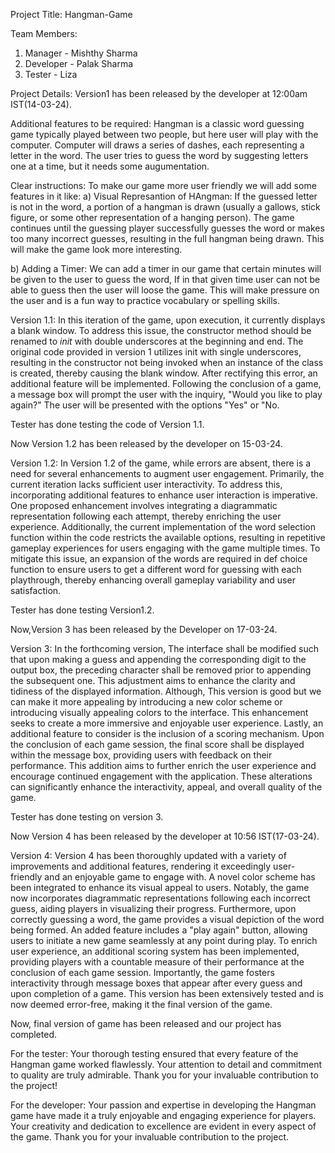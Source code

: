 Project Title: Hangman-Game

Team Members:
1. Manager - Mishthy Sharma
2. Developer - Palak Sharma
3. Tester - Liza 

Project Details: Version1 has been released by the developer at 12:00am IST(14-03-24).

Additional features to be required: Hangman is a classic word guessing game typically played between two people, but here user will play with the computer. Computer will draws a series of dashes, each representing a letter in the word. The user tries to guess the word by suggesting letters one at a time, but it needs some augumentation.

Clear instructions: To make our game more user friendly we will add some features in it like:
a) Visual Represantion of HAngman: If the guessed letter is not in the word, a portion of a hangman is drawn (usually a gallows, stick figure, or some other representation of a hanging person). The game continues until the guessing player successfully guesses the word or makes too many incorrect guesses, resulting in the full hangman being drawn.
This will make the game look more interesting.

b) Adding a Timer: We can add a timer in our game that certain minutes will be given to the user to guess the word, If in that given time user can not be able to guess then the user will loose the game. This will make pressure on the user and is a fun way to practice vocabulary or spelling skills.

Version 1.1:
In this iteration of the game, upon execution, it currently displays a blank window. To address this issue, the constructor method should be renamed to _init_ with double underscores at the beginning and end. The original code provided in version 1 utilizes init with single underscores, resulting in the constructor not being invoked when an instance of the class is created, thereby causing the blank window. After rectifying this error, an additional feature will be implemented. Following the conclusion of a game, a message box will prompt the user with the inquiry, "Would you like to play again?" The user will be presented with the options "Yes" or "No.

Tester has done testing the code of Version 1.1.

Now Version 1.2 has been released by the developer on 15-03-24.

Version 1.2:
In Version 1.2 of the game, while errors are absent, there is a need for several enhancements to augment user engagement. Primarily, the current iteration lacks sufficient user interactivity. To address this, incorporating additional features to enhance user interaction is imperative. One proposed enhancement involves integrating a diagrammatic representation following each attempt, thereby enriching the user experience. Additionally, the current implementation of the word selection function within the code restricts the available options, resulting in repetitive gameplay experiences for users engaging with the game multiple times. To mitigate this issue, an expansion of the words are required in def choice function to ensure users to get a different word for guessing with each playthrough, thereby enhancing overall gameplay variability and user satisfaction.

Tester has done testing Version1.2.

Now,Version 3 has been released by the Developer on 17-03-24.

Version 3:
In the forthcoming version, The interface shall be modified such that upon making a guess and appending the corresponding digit to the output box, the preceding character shall be removed prior to appending the subsequent one. This adjustment aims to enhance the clarity and tidiness of the displayed information. Although, This version is good but we can make it more appealing by introducing a new color scheme or introducing visually appealing colors to the interface. This enhancement seeks to create a more immersive and enjoyable user experience. Lastly, an additional feature to consider is the inclusion of a scoring mechanism. Upon the conclusion of each game session, the final score shall be displayed within the message box, providing users with feedback on their performance. This addition aims to further enrich the user experience and encourage continued engagement with the application. These alterations can significantly enhance the interactivity, appeal, and overall quality of the game.

Tester has done testing on version 3.

Now Version 4 has been released by the developer at 10:56 IST(17-03-24).

Version 4:
Version 4 has been thoroughly updated with a variety of improvements and additional features, rendering it exceedingly user-friendly and an enjoyable game to engage with. A novel color scheme has been integrated to enhance its visual appeal to users. Notably, the game now incorporates diagrammatic representations following each incorrect guess, aiding players in visualizing their progress. Furthermore, upon correctly guessing a word, the game provides a visual depiction of the word being formed. An added feature includes a "play again" button, allowing users to initiate a new game seamlessly at any point during play. To enrich user experience, an additional scoring system has been implemented, providing players with a countable measure of their performance at the conclusion of each game session. Importantly, the game fosters interactivity through message boxes that appear after every guess and upon completion of a game. This version has been extensively tested and is now deemed error-free, making it the final version of the game.

Now, final version of game has been released and our project has completed. 

For the tester: Your thorough testing ensured that every feature of the Hangman game worked flawlessly. Your attention to detail and commitment to quality are truly admirable. Thank you for your invaluable contribution to the project!

For the developer: Your passion and expertise in developing the Hangman game have made it a truly enjoyable and engaging experience for players. Your creativity and dedication to excellence are evident in every aspect of the game. Thank you for your invaluable contribution to the project.
